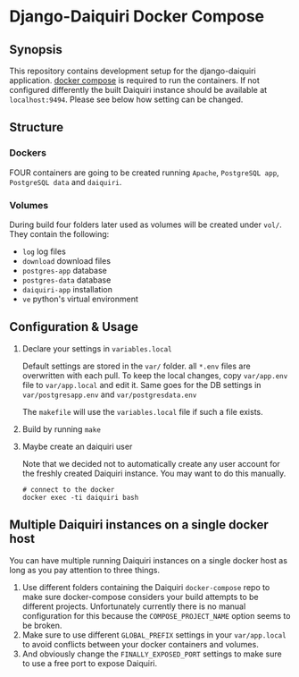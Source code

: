 # Django-Daiquiri Docker Compose

## Synopsis

This repository contains development setup for the django-daiquiri application. [docker compose](https://github.com/docker/compose/releases) is required to run the containers. If not configured differently the built Daiquiri instance should be available at `localhost:9494`. Please see below how setting can be changed.


## Structure
### Dockers
FOUR containers are going to be created running `Apache`, `PostgreSQL app`, `PostgreSQL data` and `daiquiri`.

### Volumes
During build four folders later used as volumes will be created under `vol/`. They contain the following:

* `log` log files
* `download` download files
* `postgres-app` database
* `postgres-data` database
* `daiquiri-app` installation
* `ve` python's virtual environment


## Configuration & Usage
1. Declare your settings in `variables.local`

    Default settings are stored in the 
   `var/` folder. all `*.env` files are overwritten with each pull. To keep the local changes, copy `var/app.env` file to `var/app.local` and edit it. Same goes for the DB settings in `var/postgresapp.env` and `var/postgresdata.env`

    The `makefile` will use the `variables.local` file if such a file exists. 

1. Build by running `make`

1. Maybe create an daiquiri user

    Note that we decided not to automatically create any user account for the freshly created Daiquiri instance. You may want to do this manually.

    ```shell
    # connect to the docker
    docker exec -ti daiquiri bash
    ```


## Multiple Daiquiri instances on a single docker host
You can have multiple running Daiquiri instances on a single docker host as long as you pay attention to three things.

1. Use different folders containing the Daiquiri `docker-compose` repo to make sure docker-compose considers your build attempts to be different projects. Unfortunately currently there is no manual configuration for this because the `COMPOSE_PROJECT_NAME` option seems to be broken.
1. Make sure to use different `GLOBAL_PREFIX` settings in your `var/app.local` to avoid conflicts between your docker containers and volumes.
1. And obviously change the `FINALLY_EXPOSED_PORT` settings to make sure to use a free port to expose Daiquiri.
